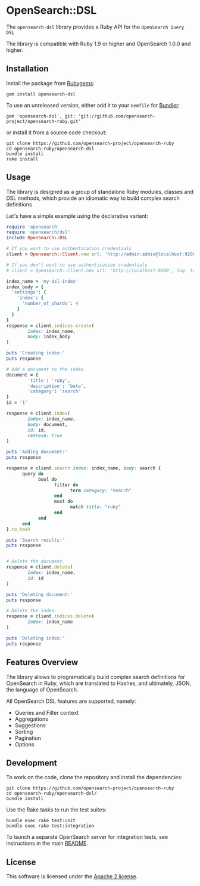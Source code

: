 # OpenSearch::DSL

The `opensearch-dsl` library provides a Ruby API for
the `OpenSearch Query DSL`

The library is compatible with Ruby 1.9 or higher and OpenSearch 1.0.0 and higher.

## Installation

Install the package from [Rubygems](https://rubygems.org):

    gem install opensearch-dsl

To use an unreleased version, either add it to your `Gemfile` for [Bundler](http://gembundler.com):

    gem 'opensearch-dsl', git: 'git://github.com/opensearch-project/opensearch-ruby.git'

or install it from a source code checkout:

    git clone https://github.com/opensearch-project/opensearch-ruby
    cd opensearch-ruby/opensearch-dsl
    bundle install
    rake install

## Usage

The library is designed as a group of standalone Ruby modules, classes and DSL methods,
which provide an idiomatic way to build complex search definitions

Let's have a simple example using the declarative variant:

```ruby
require 'opensearch'
require 'opensearch/dsl'
include OpenSearch::DSL

# If you want to use authentication credentials
client = Opensearch::Client.new url: 'http://admin:admin@localhost:9200', log: true

# If you don't want to use authentication credentials
# client = Opensearch::Client.new url: 'http://localhost:9200', log: true

index_name = 'my-dsl-index'
index_body = {
  'settings': {
    'index': {
      'number_of_shards': 4
    }
  }
}
response = client.indices.create(
        index: index_name,
        body: index_body
)

puts 'Creating index:'
puts response

# Add a document to the index.
document = {
        'title': 'ruby',
        'description': 'beta',
        'category': 'search'
}
id = '1'

response = client.index(
        index: index_name,
        body: document,
        id: id,
        refresh: true
)

puts 'Adding document:'
puts response

response = client.search index: index_name, body: search {
      query do
            bool do
                  filter do
                        term category: "search"
                  end
                  must do
                        match title: "ruby"
                  end
            end
      end
}.to_hash

puts 'Search results:'
puts response


# Delete the document.
response = client.delete(
        index: index_name,
        id: id
)

puts 'Deleting document:'
puts response

# Delete the index.
response = client.indices.delete(
        index: index_name
)

puts 'Deleting index:'
puts response

```

## Features Overview

The library allows to programatically build complex search definitions for OpenSearch in Ruby,
which are translated to Hashes, and ultimately, JSON, the language of OpenSearch.

All OpenSearch DSL features are supported, namely:

* Queries and Filter context
* Aggregations
* Suggestions
* Sorting
* Pagination
* Options

## Development

To work on the code, clone the repository and install the dependencies:

```
git clone https://github.com/opensearch-project/opensearch-ruby
cd opensearch-ruby/opensearch-dsl/
bundle install
```

Use the Rake tasks to run the test suites:

```
bundle exec rake test:unit
bundle exec rake test:integration
```

To launch a separate OpenSearch server for integration tests,
see instructions in the main [README](../README.md#development).

## License

This software is licensed under the [Apache 2 license](./LICENSE).
